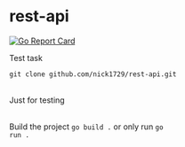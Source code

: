 # rest-api
[![Go Report Card](https://goreportcard.com/badge/github.com/nick1729/rest-api?style=flat-square)](https://goreportcard.com/badge/github.com/nick1729/rest-api)

Test task
<p><code>git clone github.com/nick1729/rest-api.git</code></p>

<br>Just for testing</br>

<br>Build the project <code>go build .</code> or only run <code>go run .</code></br>